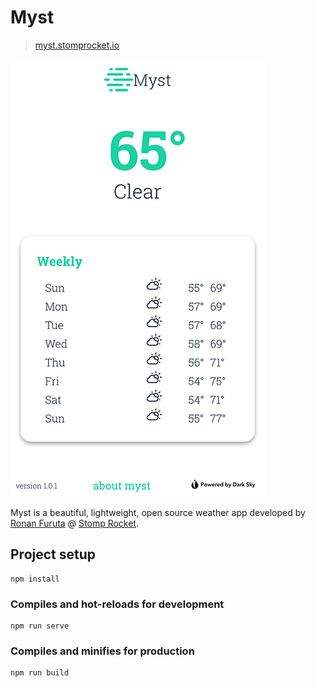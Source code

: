 # Myst

> [myst.stomprocket.io](https://brainstormincstudio.com)

![Myst home screen](./screenshot.PNG)

Myst is a beautiful, lightweight, open source weather app developed by [Ronan Furuta](https://brainstormincstudio.com) @ [Stomp Rocket](https://stomprocket.io).

## Project setup

```
npm install
```

### Compiles and hot-reloads for development

```
npm run serve
```

### Compiles and minifies for production

```
npm run build
```
